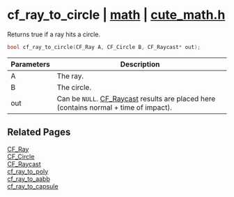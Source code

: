 # cf_ray_to_circle | [math](https://github.com/RandyGaul/cute_framework/blob/master/docs/math/README.md) | [cute_math.h](https://github.com/RandyGaul/cute_framework/blob/master/include/cute_math.h)

Returns true if a ray hits a circle.

```cpp
bool cf_ray_to_circle(CF_Ray A, CF_Circle B, CF_Raycast* out);
```

Parameters | Description
--- | ---
A | The ray.
B | The circle.
out | Can be `NULL`. [CF_Raycast](https://github.com/RandyGaul/cute_framework/blob/master/docs/math/cf_raycast.md) results are placed here (contains normal + time of impact).

## Related Pages

[CF_Ray](https://github.com/RandyGaul/cute_framework/blob/master/docs/math/cf_ray.md)  
[CF_Circle](https://github.com/RandyGaul/cute_framework/blob/master/docs/math/cf_circle.md)  
[CF_Raycast](https://github.com/RandyGaul/cute_framework/blob/master/docs/math/cf_raycast.md)  
[cf_ray_to_poly](https://github.com/RandyGaul/cute_framework/blob/master/docs/math/cf_ray_to_poly.md)  
[cf_ray_to_aabb](https://github.com/RandyGaul/cute_framework/blob/master/docs/math/cf_ray_to_aabb.md)  
[cf_ray_to_capsule](https://github.com/RandyGaul/cute_framework/blob/master/docs/math/cf_ray_to_capsule.md)  
